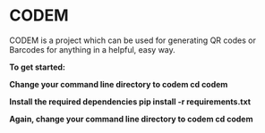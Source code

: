 # CODEM
CODEM is a project which can be used for generating QR codes or Barcodes for anything  in a helpful, easy way.

 <strong>To get started: <strong>

  Change your command line directory to codem
    <strong>cd codem<strong>
  
  Install the required dependencies
    <strong>pip install -r requirements.txt <strong>
 
  Again, change your command line directory to codem
    <strong>cd codem<strong>
  
